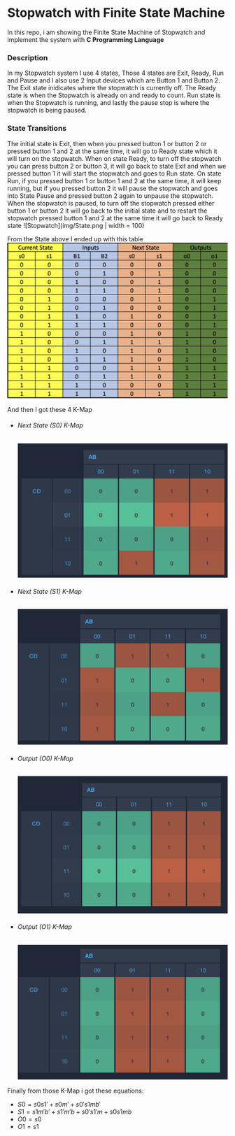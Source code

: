 # Stopwatch with Finite State Machine

In this repo, i am showing the Finite State Machine of Stopwatch and implement the system with **C Programming Language**

### Description

In my Stopwatch system I use 4 states, Those 4 states are Exit, Ready, Run and Pause and I also use 2 Input devices which are Button 1 and Button 2.
The Exit state inidicates where the stopwatch is currently off. The Ready state is when the Stopwatch is already on and ready to count. Run state is when the Stopwatch is running, and lastly the pause stop is where the stopwatch is being paused.

### State Transitions

The initial state is Exit, then when you pressed button 1 or button 2 or pressed button 1 and 2 at the same time, it will go to Ready state which it will turn on the stopwatch. When on state Ready, to turn off the stopwatch you can press button 2 or button 3, it will go back to state Exit and when we pressed button 1 it will start the stopwatch and goes to Run state. On state Run, if you pressed button 1 or button 1 and 2 at the same time, it will keep running, but if you pressed button 2 it will pause the stopwatch and goes into State Pause and pressed button 2 again to unpause the stopwatch. When the stopwatch is paused, to turn off the stopwatch pressed either button 1 or button 2 it will go back to the initial state and to restart the stopwatch pressed button 1 and 2 at the same time it will go back to Ready state
![Stopwatch](img/State.png | width = 100)

From the State above I ended up with this table
![Stopwatch](img/Diagram.png)

And then I got these 4 K-Map

- ###### Next State (S0) K-Map

  ![Stopwatch](img/NSS0.png)

- ###### Next State (S1) K-Map

  ![Stopwatch](img/NSS1.png)

- ###### Output (O0) K-Map

  ![Stopwatch](img/O0.png)

- ###### Output (O1) K-Map
  ![Stopwatch](img/O1.png)

Finally from those K-Map i got these equations:
- $S0 = s0 s1' + s0 m' + s0' s1 m b'$
- $S1 = s1 m' b' + s1' m' b + s0' s1' m + s0 s1 m b$
- $O0 = s0$
- $O1 = s1$
